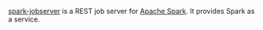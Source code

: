 [spark-jobserver][1] is a REST job server for [Apache Spark][2].  It provides Spark as a service.

  [1]: https://github.com/TimonSotiropoulos/spark-jobserver
  [2]: http://spark-project.org